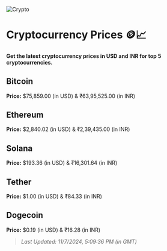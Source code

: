 
![Crypto](https://www.techguide.com.au/wp-content/uploads/2020/11/crypto3.jpeg)

# Cryptocurrency Prices 🪙📈

#### Get the latest cryptocurrency prices in USD and INR for top 5 cryptocurrencies.

## Bitcoin

**Price:** $75,859.00 (in USD) & ₹63,95,525.00 (in INR)

## Ethereum

**Price:** $2,840.02 (in USD) & ₹2,39,435.00 (in INR)

## Solana

**Price:** $193.36 (in USD) & ₹16,301.64 (in INR)

## Tether

**Price:** $1.00 (in USD) & ₹84.33 (in INR)

## Dogecoin

**Price:** $0.19 (in USD) & ₹16.28 (in INR)

> _Last Updated: 11/7/2024, 5:09:36 PM (in GMT)_
